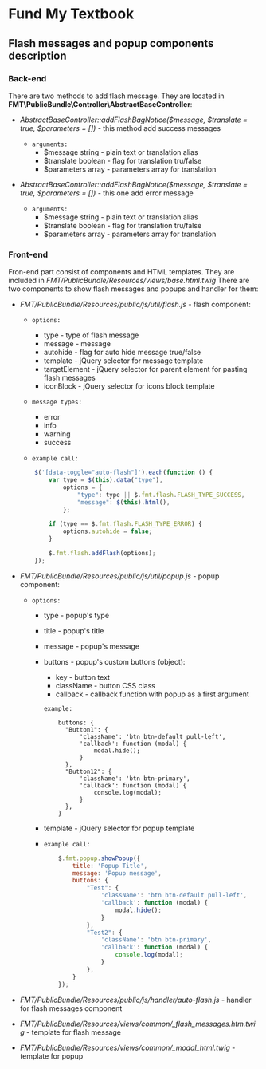 # Fund My Textbook

## Flash messages and popup components description

### Back-end

There are two methods to add flash message. They are located in **FMT\PublicBundle\Controller\AbstractBaseController**:

- *AbstractBaseController::addFlashBagNotice($message, $translate = true, $parameters = [])* - this method add 
success messages
    - `arguments:`
        - $message string - plain text or translation alias
        - $translate boolean - flag for translation tru/false
        - $parameters array - parameters array for translation
   
- *AbstractBaseController::addFlashBagNotice($message, $translate = true, $parameters = [])* - this one add error message
    - `arguments:` 
        - $message string - plain text or translation alias
        - $translate boolean - flag for translation tru/false
        - $parameters array - parameters array for translation
### Front-end
Fron-end part consist of components and HTML templates. They are included in *FMT/PublicBundle/Resources/views/base.html.twig*
There are two components to show flash messages and popups and handler for them: 

- *FMT/PublicBundle/Resources/public/js/util/flash.js* - flash component:
    - `options:`
        - type - type of flash message 
        - message - message 
        - autohide - flag for auto hide message true/false
        - template - jQuery selector for message template
        - targetElement - jQuery selector for parent element for pasting flash messages
        - iconBlock - jQuery selector for icons block template
        
    - `message types:`
        - error
        - info
        - warning
        - success
    
    - `example call:`
    ```javascript
        $('[data-toggle="auto-flash"]').each(function () {
            var type = $(this).data("type"),
                options = {
                    "type": type || $.fmt.flash.FLASH_TYPE_SUCCESS,
                    "message": $(this).html(),
                };
    
            if (type == $.fmt.flash.FLASH_TYPE_ERROR) {
                options.autohide = false;
            }
    
            $.fmt.flash.addFlash(options);
        });
    ```
    
- *FMT/PublicBundle/Resources/public/js/util/popup.js* - popup component:
    - `options:`
        - type - popup's type
        - title - popup's title
        - message - popup's message
        - buttons - popup's custom buttons (object):
            - key - button text 
            - className - button CSS class
            - callback - callback function with popup as a first argument
            
            `example:`
            ```
                buttons: {
                  "Button1": {
                      'className': 'btn btn-default pull-left',
                      'callback': function (modal) {
                          modal.hide();
                      }
                  },
                  "Button12": {
                      'className': 'btn btn-primary',
                      'callback': function (modal) {
                          console.log(modal);
                      }
                  },
                }
            ```
        - template - jQuery selector for popup template
        
         - `example call:`
            ```javascript
                $.fmt.popup.showPopup({
                    title: 'Popup Title',
                    message: 'Popup message',
                    buttons: {
                        "Test": {
                            'className': 'btn btn-default pull-left',
                            'callback': function (modal) {
                                modal.hide();
                            }
                        },
                        "Test2": {
                            'className': 'btn btn-primary',
                            'callback': function (modal) {
                                console.log(modal);
                            }
                        },
                    }
                });
            ```
- *FMT/PublicBundle/Resources/public/js/handler/auto-flash.js* - handler for flash messages component
- *FMT/PublicBundle/Resources/views/common/_flash_messages.htm.twig* - template for flash message
- *FMT/PublicBundle/Resources/views/common/_modal_html.twig* - template for popup
